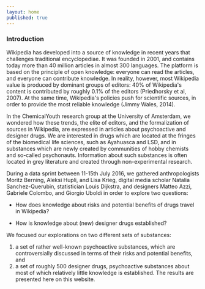 ```yaml
---
layout: home
published: true
---
```


### Introduction

Wikipedia has developed into a source of knowledge in recent years that challenges traditional encyclopediae. It was founded in 2001, and contains today more than 40 million articles in almost 300 languages. The platform is based on the principle of open knowledge: everyone can read the articles, and everyone can contribute knowledge. In reality, however, most Wikipedia value is produced by dominant groups of editors: 40% of Wikipedia's content is contributed by roughly 0.1% of the editors (Priedhorsky et al, 2007). At the same time, Wikipedia's policies push for scientific sources, in order to provide the most reliable knowledge (Jimmy Wales, 2014).

In the ChemicalYouth research group at the University of Amsterdam, we wondered how these trends, the elite of editors, and the formalization of sources in Wikipedia, are expressed in articles about psychoactive and designer drugs. We are interested in drugs which are located at the fringes of the biomedical life sciences, such as Ayahuasca and LSD, and in substances which are newly created by communities of hobby chemists and so-called psychonauts. Information about such substances is often located in grey literature and created through non-experimental research.

During a data sprint between 11-15th July 2016, we gathered anthropologists Moritz Berning, Aleksi Hupli, and Lisa Krieg, digital media scholar Natalia Sanchez-Querubin, statistician Louis Dijkstra, and designers Matteo Azzi, Gabriele Colombo, and Giorgio Uboldi in order to explore two questions:

* How does knowledge about risks and potential benefits of drugs travel in Wikipedia?

* How is knowledge about (new) designer drugs established?


We focused our explorations on two different sets of substances:

1. a set of rather well-known psychoactive substances, which are controversially discussed in terms of their risks and potential benefits, and
2. a set of roughly 500 designer drugs, psychoactive substances about most of which relatively little knowledge is established.
The results are presented here on this website.
